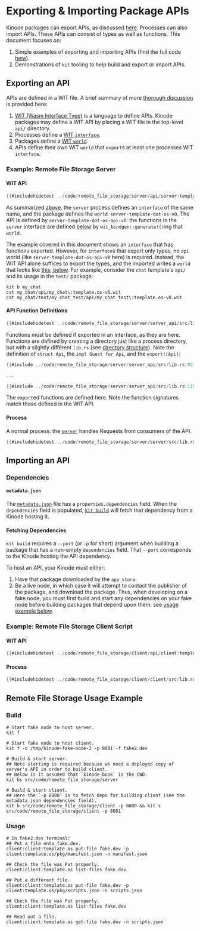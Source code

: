 # Exporting & Importing Package APIs

Kinode packages can export APIs, as discussed [here](../process/wit-apis.md).
Processes can also import APIs.
These APIs can consist of types as well as functions.
This document focuses on:
1. Simple examples of exporting and importing APIs (find the full code [here](https://github.com/kinode-dao/kinode-book/tree/main/src/code/remote_file_storage)).
2. Demonstrations of `kit` tooling to help build and export or import APIs.

## Exporting an API

APIs are defined in a WIT file.
A brief summary of more [thorough discussion](../process/wit-apis.md#high-level-overview) is provided here:
1. [WIT (Wasm Interface Type)](https://component-model.bytecodealliance.org/design/wit.html) is a language to define APIs.
   Kinode packages may define a WIT API by placing a WIT file in the top-level `api/` directory.
2. Processes define a [WIT `interface`](https://component-model.bytecodealliance.org/design/wit.html#interfaces).
3. Packages define a [WIT `world`](https://component-model.bytecodealliance.org/design/wit.html#worlds).
4. APIs define their own WIT `world` that `export`s at least one processes WIT `interface`.

### Example: Remote File Storage Server

#### WIT API

```rust
{{#includehidetest ../code/remote_file_storage/server/api/server:template.os-v0.wit}}
```

As summarized [above](#exporting-an-api), the `server` process defines an `interface` of the same name, and the package defines the `world server-template-dot-os-v0`.
The API is defined by `server-template-dot-os-api-v0`: the functions in the `server` interface are defined [below](#api-function-definitions) by `wit_bindgen::generate!()`ing that `world`.

The example covered in this document shows an `interface` that has functions exported.
However, for `interface`s that export only types, no `api` world (like `server-template-dot-os-api-v0` here) is required.
Instead, the WIT API alone suffices to export the types, and the imported writes a `world` that looks like [this, below](#wit-api-1).
For example, consider the `chat` template's `api/` and its usage in the `test/` package:
```
kit b my_chat
cat my_chat/api/my_chat\:template.os-v0.wit
cat my_chat/test/my_chat_test/api/my_chat_test\:template.os-v0.wit
```

#### API Function Definitions

```rust
{{#includehidetest ../code/remote_file_storage/server/server_api/src/lib.rs}}
```

Functions must be defined if exported in an interface, as they are here.
Functions are defined by creating a directory just like a process directory, but with a slightly different `lib.rs` (see [directory structure](https://github.com/kinode-dao/kinode-book/tree/main/src/code/remote_file_storage/server/server_api)).
Note the definition of `struct Api`, the `impl Guest for Api`, and the `export!(Api)`:
```rust
{{#include ../code/remote_file_storage/server/server_api/src/lib.rs:93:94}}

...

{{#include ../code/remote_file_storage/server/server_api/src/lib.rs:115:116}}
```
The `export`ed functions are defined here.
Note the function signatures match those defined in the WIT API.

#### Process

A normal process: the [`server`](https://github.com/kinode-dao/kinode-book/tree/main/src/code/remote_file_storage/server/server/src/lib.rs) handles Requests from consumers of the API.

```rust
{{#includehidetest ../code/remote_file_storage/server/server/src/lib.rs}}
```

## Importing an API

### Dependencies

#### `metadata.json`

The [`metadata.json`](https://github.com/kinode-dao/kinode-book/blob/main/src/code/remote_file_storage/client/metadata.json#L14-L16) file has a `properties.dependencies` field.
When the `dependencies` field is populated, [`kit build`](../kit/build.md) will fetch that dependency from a Kinode hosting it.

#### Fetching Dependencies

`kit build` requires a `--port` (or `-p` for short) argument when building a package that has a non-empty `dependencies` field.
That `--port` corresponds to the Kinode hosting the API dependency.

To host an API, your Kinode must either:
1. Have that package downloaded by the `app_store`.
2. Be a live node, in which case it will attempt to contact the publisher of the package, and download the package.
Thus, when developing on a fake node, you must first build and start any dependencies on your fake node before building packages that depend upon them: see [usage example below](#remote-file-storage-usage-example).

### Example: Remote File Storage Client Script

#### WIT API

```rust
{{#includehidetest ../code/remote_file_storage/client/api/client:template.os-v0.wit}}
```

#### Process

```rust
{{#includehidetest ../code/remote_file_storage/client/client/src/lib.rs}}
```

## Remote File Storage Usage Example

### Build

```
# Start fake node to host server.
kit f

# Start fake node to host client.
kit f -o /tmp/kinode-fake-node-2 -p 8081 -f fake2.dev

# Build & start server.
## Note starting is required because we need a deployed copy of server's API in order to build client.
## Below is it assumed that `kinode-book` is the CWD.
kit bs src/code/remote_file_storage/server

# Build & start client.
## Here the `-p 8080` is to fetch deps for building client (see the metadata.json dependencies field).
kit b src/code/remote_file_storage/client -p 8080 && kit s src/code/remote_file_storage/client -p 8081
```

### Usage

```
# In fake2.dev terminal:
## Put a file onto fake.dev.
client:client:template.os put-file fake.dev -p client:template.os/pkg/manifest.json -n manifest.json

## Check the file was Put properly.
client:client:template.os list-files fake.dev

## Put a different file.
client:client:template.os put-file fake.dev -p client:template.os/pkg/scripts.json -n scripts.json

## Check the file was Put properly.
client:client:template.os list-files fake.dev

## Read out a file.
client:client:template.os get-file fake.dev -n scripts.json
```
